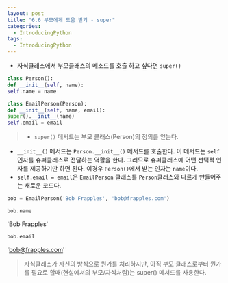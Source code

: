```yaml
---
layout: post
title: "6.6 부모에게 도움 받기 - super"
categories:
  - IntroducingPython
tags:
  - IntroducingPython
---
```


* 자식클래스에서 부모클래스의 메소드를 호출 하고 싶다면 `super()`
```python
class Person():
def __init__(self, name):
self.name = name
```
```python
class EmailPerson(Person):
def __init__(self, name, email):
super().__init__(name)
self.email = email
```
> * `super()` 메서드는 부모 클래스(Person)의 정의를 얻는다.
* `__init__()` 메서드는 `Person.__init__()` 메서드를 호출한다. 이 메서드는 `self` 인자를 슈퍼클래스로 전달하는 역활을 한다.
그러므로 슈퍼클래스에 어떤 선택적 인자를 제공하기만 하면 된다. 이경우 `Person()`에서 받는 인자는 `name`이다.
* `self.email = email`은 `EmailPerson` 클래스를 `Person`클래스와 다르게 만들어주는 새로운 코드다.
```python
bob = EmailPerson('Bob Frapples', 'bob@frapples.com')
```
```python
bob.name
```
'Bob Frapples'
```python
bob.email
```
'bob@frapples.com'
> 자식클래스가 자신의 방식으로 뭔가를 처리하지만, 아직 부모 클래스로부터 뭔가를 필요로 할때(현실에서의 부모/자식처럼)는 super() 메서드를 사용한다.
